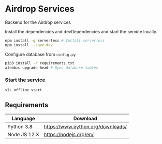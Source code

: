 # Airdrop Services

Backend for the Airdrop services

Install the dependencies and devDependencies and start the service locally.

```sh
npm install -g serverless # Install serverless
npm install --save-dev
```

Configure database from `config.py`

```sh
pip3 install -r requirements.txt
alembic upgrade head # Sync database tables
```

### Start the service

```sh
sls offline start
```

## Requirements

| Language     | Download                          |
| ------------ | --------------------------------- |
| Python 3.8   | https://www.python.org/downloads/ |
| Node JS 12.X | https://nodejs.org/en/            |
